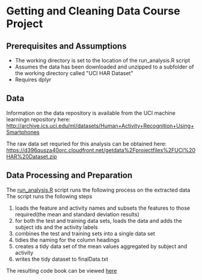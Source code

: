 # Getting and Cleaning Data Course Project


## Prerequisites and Assumptions

* The working directory is set to the location of the run_analysis.R script
* Assumes the data has been downloaded and unzipped to a subfolder of the working directory called "UCI HAR Dataset"
* Requires dplyr

## Data
Information on the data repository is available from the UCI machine learningn repository here: http://archive.ics.uci.edu/ml/datasets/Human+Activity+Recognition+Using+Smartphones

The raw data set requried for this analysis can be obtained here: https://d396qusza40orc.cloudfront.net/getdata%2Fprojectfiles%2FUCI%20HAR%20Dataset.zip


## Data Processing and Preparation
The [run_analysis.R](run_analysis.R) script runs the following process on the extracted data
The script runs the following steps

1. loads the feature and activity names and subsets the features to those required(the mean and standard deviation results)
2. for both the test and training data sets, loads the data and adds the subject ids and the activity labels
3. combines the test and training sets into a single data set
4. tidies the naming for the column headings
5. creates a tidy data set of the mean values aggregated by subject and activity
6. writes the tidy dataset to finalData.txt


The resulting code book can be viewed [here](codebook.md)
